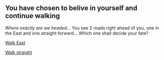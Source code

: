 ## You have chosen to belive in yourself and continue walking
<i>Where exactly are we headed...</i>
You see 2 roads right ahead of you, one in the East and one straight forward... Which one shall decide your fate?


[Walk East](../go-parade.md)


[Walk straight](../fall-ditch.md)